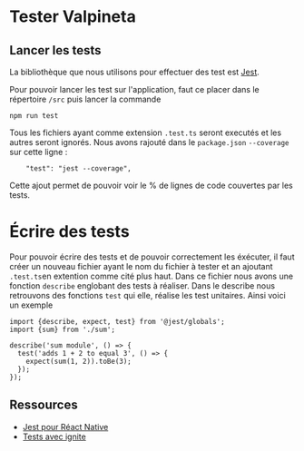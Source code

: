 # Tester Valpineta

## Lancer les tests
La bibliothèque que nous utilisons pour effectuer des test est [Jest](Jest).

Pour pouvoir lancer les test sur l'application, faut ce placer dans le répertoire `/src` puis lancer la commande 
```
npm run test
```

Tous les fichiers ayant comme extension `.test.ts` seront executés et les autres seront ignorés. Nous avons rajouté dans le `package.json` `--coverage` sur cette ligne :
```
    "test": "jest --coverage",
```
Cette ajout permet de pouvoir voir le % de lignes de code couvertes par les tests.

# Écrire des tests
Pour pouvoir écrire des tests et de pouvoir correctement les éxécuter, il faut créer un nouveau fichier ayant le nom du fichier à tester et an ajoutant `.test.ts`en extention comme cité plus haut. Dans ce fichier nous avons une fonction `describe` englobant des tests à réaliser. Dans le describe nous retrouvons des fonctions `test` qui elle, réalise les test unitaires.
Ainsi voici un exemple  
```
import {describe, expect, test} from '@jest/globals';
import {sum} from './sum';

describe('sum module', () => {
  test('adds 1 + 2 to equal 3', () => {
    expect(sum(1, 2)).toBe(3);
  });
});
```

## Ressources
* [Jest pour Réact Native](JestPourReactNative)
* [Tests avec ignite](TestsIgnite)


[Jest]: https://jestjs.io/fr/
[JestPourReactNative]: https://jestjs.io/docs/tutorial-react-native
[TestsIgnite]: https://github.com/infinitered/ignite/blob/master/docs/concept/Testing.md
